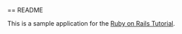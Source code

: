 == README

This is a sample application for the [Ruby on Rails
Tutorial](http://www.railstutorial.org/).
